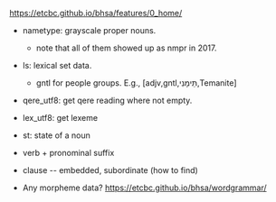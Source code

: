 https://etcbc.github.io/bhsa/features/0_home/

- nametype: grayscale proper nouns.
    - note that all of them showed up as nmpr in 2017.
- ls: lexical set data.
    - gntl for people groups. E.g., [adjv,gntl,תֵּימָנִי,Temanite]
- qere_utf8: get qere reading where not empty.
- lex_utf8: get lexeme
- st: state of a noun

- verb + pronominal suffix
- clause -- embedded, subordinate (how to find)
- Any morpheme data? https://etcbc.github.io/bhsa/wordgrammar/
